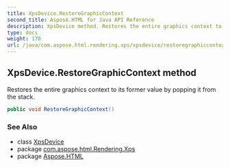 ```yaml
---
title: XpsDevice.RestoreGraphicContext
second_title: Aspose.HTML for Java API Reference
description: XpsDevice method. Restores the entire graphics context to its former value by popping it from the stack
type: docs
weight: 170
url: /java/com.aspose.html.rendering.xps/xpsdevice/restoregraphiccontext/
---
```

## XpsDevice.RestoreGraphicContext method

Restores the entire graphics context to its former value by popping it from the stack.

```java
public void RestoreGraphicContext()
```

### See Also

* class [XpsDevice](../)
* package [com.aspose.html.Rendering.Xps](../../xpsdevice/)
* package [Aspose.HTML](../../../)
